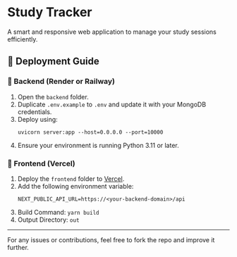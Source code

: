 # Study Tracker

A smart and responsive web application to manage your study sessions efficiently.

## 🚀 Deployment Guide

### 📁 Backend (Render or Railway)
1. Open the `backend` folder.
2. Duplicate `.env.example` to `.env` and update it with your MongoDB credentials.
3. Deploy using:
   ```
   uvicorn server:app --host=0.0.0.0 --port=10000
   ```
4. Ensure your environment is running Python 3.11 or later.

### 📁 Frontend (Vercel)
1. Deploy the `frontend` folder to [Vercel](https://vercel.com).
2. Add the following environment variable:
   ```
   NEXT_PUBLIC_API_URL=https://<your-backend-domain>/api
   ```
3. Build Command: `yarn build`
4. Output Directory: `out`

---

For any issues or contributions, feel free to fork the repo and improve it further.
